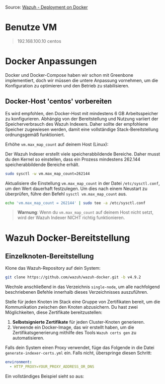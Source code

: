 Source: [Wazuh - Deployment on Docker](https://documentation.wazuh.com/current/deployment-options/docker/index.html)

# Benutze VM

> 192.168.100.10   centos

# Docker Anpassungen

Docker und Docker-Compose haben wir schon mit Greenbone implementiert, doch wir müssen die untere Anpassung vornehmen, um die Konfiguration zu optimieren und den Betrieb zu stabilisieren.

## Docker-Host 'centos' vorbereiten

Es wird empfohlen, den Docker-Host mit mindestens 6 GB Arbeitsspeicher zu konfigurieren. Abhängig von der Bereitstellung und Nutzung variiert der Speicherverbrauch des Wazuh Indexers. Daher sollte der empfohlene Speicher zugewiesen werden, damit eine vollständige Stack-Bereitstellung ordnungsgemäß funktioniert.

Erhöhe `vm.max_map_count` auf deinem Host (Linux):

Der Wazuh Indexer erstellt viele speicherabbildende Bereiche. Daher musst du den Kernel so einstellen, dass ein Prozess mindestens 262.144 speicherabbildende Bereiche erhält.

```bash
sudo sysctl -w vm.max_map_count=262144
```

Aktualisiere die Einstellung `vm.max_map_count` in der Datei `/etc/sysctl.conf`, um den Wert dauerhaft festzulegen. Um dies nach einem Neustart zu überprüfen, führe den Befehl `sysctl vm.max_map_count` aus.

```bash
echo 'vm.max_map_count = 262144' | sudo tee -a /etc/sysctl.conf
```

> **Warnung**: Wenn du `vm.max_map_count` auf deinem Host nicht setzt, wird der Wazuh Indexer NICHT richtig funktionieren.

# Wazuh Docker-Bereitstellung

## Einzelknoten-Bereitstellung

Klone das Wazuh-Repository auf dein System:  

```bash
git clone https://github.com/wazuh/wazuh-docker.git -b v4.9.2
```  

Wechsle anschließend in das Verzeichnis `single-node`, um alle nachfolgend beschriebenen Befehle innerhalb dieses Verzeichnisses auszuführen.  

Stelle für jeden Knoten im Stack eine Gruppe von Zertifikaten bereit, um die Kommunikation zwischen den Knoten abzusichern. Du hast zwei Möglichkeiten, diese Zertifikate bereitzustellen:  

1. **Selbstsignierte Zertifikate** für jeden Cluster-Knoten generieren.  
2. Verwende ein Docker-Image, das wir erstellt haben, um die Zertifikatsgenerierung mithilfe des Tools `Wazuh certs gen` zu automatisieren.  

Falls dein System einen Proxy verwendet, füge das Folgende in die Datei `generate-indexer-certs.yml` ein. Falls nicht, überspringe diesen Schritt:  

```yaml
environment:
  - HTTP_PROXY=YOUR_PROXY_ADDRESS_OR_DNS
```  

Ein vollständiges Beispiel sieht so aus:  




